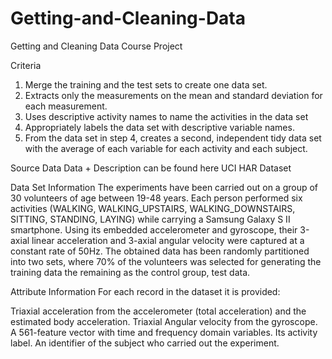 # Getting-and-Cleaning-Data
Getting and Cleaning Data Course Project

Criteria
1. Merge the training and the test sets to create one data set.
2. Extracts only the measurements on the mean and standard deviation for each measurement.
3. Uses descriptive activity names to name the activities in the data set
4. Appropriately labels the data set with descriptive variable names.
5. From the data set in step 4, creates a second, independent tidy data set with the average of each variable for each activity and each subject.

Source Data
Data + Description can be found here UCI HAR Dataset

Data Set Information
The experiments have been carried out on a group of 30 volunteers of age between 19-48 years. Each person performed six activities (WALKING, WALKING_UPSTAIRS, WALKING_DOWNSTAIRS, SITTING, STANDING, LAYING) while carrying a Samsung Galaxy S II smartphone. Using its embedded accelerometer and gyroscope, their 3-axial linear acceleration and 3-axial angular velocity were captured at a constant rate of 50Hz. The obtained data has been randomly partitioned into two sets, where 70% of the volunteers was selected for generating the training data the remaining as the control group, test data.

Attribute Information
For each record in the dataset it is provided:

Triaxial acceleration from the accelerometer (total acceleration) and the estimated body acceleration.
Triaxial Angular velocity from the gyroscope.
A 561-feature vector with time and frequency domain variables.
Its activity label.
An identifier of the subject who carried out the experiment.
